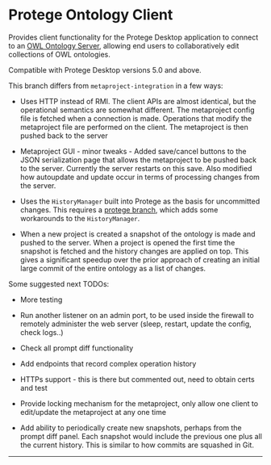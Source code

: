 Protege Ontology Client
======================

Provides client functionality for the Protege Desktop application to connect to an [OWL Ontology Server][1], allowing end users to collaboratively edit collections of OWL ontologies.
  
  
Compatible with Protege Desktop versions 5.0 and above.

This branch differs from `metaproject-integration` in a few ways:

 * Uses HTTP instead of RMI. The client APIs are almost identical, but
   the operational semantics are somewhat different. The metaproject
   config file is fetched when a connection is made. Operations that
   modify the metaproject file are performed on the client. The
   metaproject is then pushed back to the server

 * Metaproject GUI - minor tweaks - Added save/cancel buttons to the
   JSON serialization page that allows the metaproject to be pushed
   back to the server. Currently the server restarts on this
   save. Also modified how autoupdate and update occur in terms of
   processing changes from the server.

 * Uses the `HistoryManager` built into Protege as the basis for
   uncommitted changes. This requires a [protege branch][1], which adds
   some workarounds to the `HistoryManager`.

 * When a new project is created a snapshot of the ontology is made
   and pushed to the server. When a project is opened the first time
   the snapshot is fetched and the history changes are applied on
   top. This gives a significant speedup over the prior approach of
   creating an initial large commit of the entire ontology as a list
   of changes.

Some suggested next TODOs:

 * More testing

 * Run another listener on an admin port, to be used inside the
   firewall to remotely administer the web server (sleep, restart,
   update the config, check logs..)

 * Check all prompt diff functionality

 * Add endpoints that record complex operation history

 * HTTPs support - this is there but commented out, need to obtain
   certs and test

 * Provide locking mechanism for the metaproject, only allow one
   client to edit/update the metaproject at any one time

 * Add ability to periodically create new snapshots, perhaps from the
   prompt diff panel. Each snapshot would include the previous one
   plus all the current history. This is similar to how commits are
   squashed in Git.


----
[1]: http://github.com/protegeproject/protege-server
[2]: https://github.com/bdionne/protege/commits/5.0.1-history-search
 
